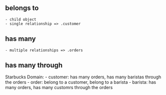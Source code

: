 ## belongs to
    - child object
    - single relationship => .customer



## has many
    - multiple relationships => .orders
## has many through

Starbucks Domain:
    - customer: has many orders, has many baristas through the orders
    - order: belong to a customer, belong to a barista
    - barista: has many orders, has many customrs through the orders